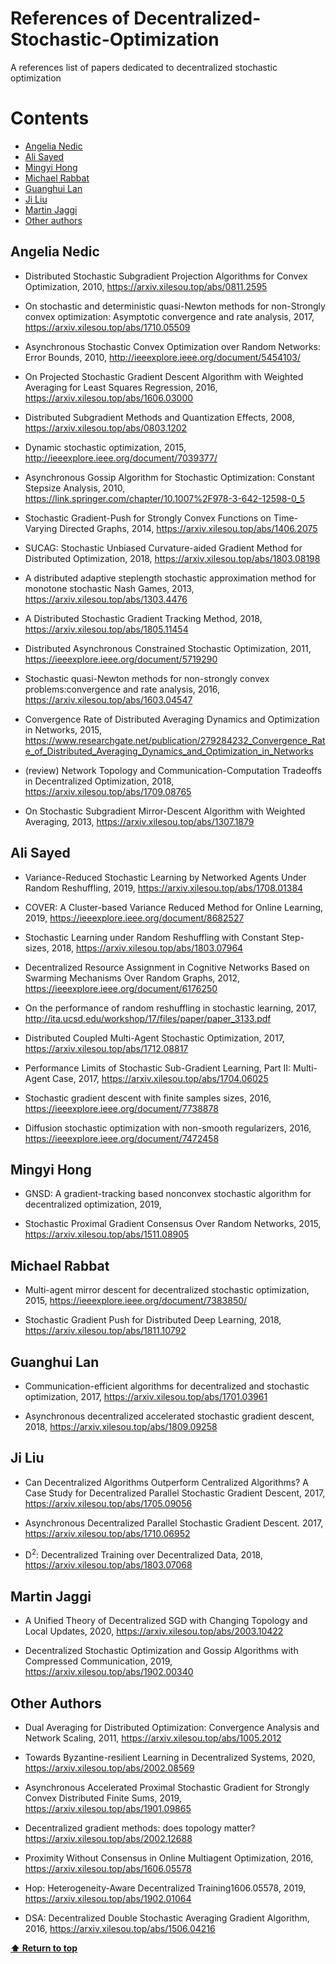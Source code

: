 # References of Decentralized-Stochastic-Optimization 
A references list of papers dedicated to decentralized stochastic optimization

# Contents

 - [Angelia Nedic](#angelia-nedic)
 - [Ali Sayed](#ali-sayed)
 - [Mingyi Hong](#mingyi-hong)
 - [Michael Rabbat](#michael-rabbat)
 - [Guanghui Lan](#guanghui-lan)
 - [Ji Liu](#ji-liu)
 - [Martin Jaggi](#martin-jaggi)
 - [Other authors](#other-authors)

## Angelia Nedic

* Distributed Stochastic Subgradient Projection Algorithms for Convex Optimization, 2010,
https://arxiv.xilesou.top/abs/0811.2595

* On stochastic and deterministic quasi-Newton methods for non-Strongly convex optimization: Asymptotic convergence and rate analysis, 2017, https://arxiv.xilesou.top/abs/1710.05509

* Asynchronous Stochastic Convex Optimization over Random Networks: Error Bounds, 2010, http://ieeexplore.ieee.org/document/5454103/

* On Projected Stochastic Gradient Descent Algorithm with Weighted Averaging for Least Squares Regression, 2016, https://arxiv.xilesou.top/abs/1606.03000

* Distributed Subgradient Methods and Quantization Effects, 2008, https://arxiv.xilesou.top/abs/0803.1202

* Dynamic stochastic optimization, 2015, http://ieeexplore.ieee.org/document/7039377/

* Asynchronous Gossip Algorithm for Stochastic Optimization: Constant Stepsize Analysis, 2010, https://link.springer.com/chapter/10.1007%2F978-3-642-12598-0_5

* Stochastic Gradient-Push for Strongly Convex Functions on Time-Varying Directed Graphs, 2014, https://arxiv.xilesou.top/abs/1406.2075

* SUCAG: Stochastic Unbiased Curvature-aided Gradient Method for Distributed Optimization, 2018, https://arxiv.xilesou.top/abs/1803.08198

* A distributed adaptive steplength stochastic approximation method for monotone stochastic Nash Games, 2013, https://arxiv.xilesou.top/abs/1303.4476

* A Distributed Stochastic Gradient Tracking Method, 2018, https://arxiv.xilesou.top/abs/1805.11454

* Distributed Asynchronous Constrained Stochastic Optimization, 2011, https://ieeexplore.ieee.org/document/5719290

* Stochastic quasi-Newton methods for non-strongly convex problems:convergence and rate analysis, 2016, https://arxiv.xilesou.top/abs/1603.04547

* Convergence Rate of Distributed Averaging Dynamics and Optimization in Networks, 2015, https://www.researchgate.net/publication/279284232_Convergence_Rate_of_Distributed_Averaging_Dynamics_and_Optimization_in_Networks

* (review) Network Topology and Communication-Computation Tradeoffs in Decentralized Optimization, 2018, https://arxiv.xilesou.top/abs/1709.08765

* On Stochastic Subgradient Mirror-Descent Algorithm with Weighted Averaging, 2013, https://arxiv.xilesou.top/abs/1307.1879

## Ali Sayed

* Variance-Reduced Stochastic Learning by Networked Agents Under Random Reshuffling, 2019,
https://arxiv.xilesou.top/abs/1708.01384

* COVER: A Cluster-based Variance Reduced Method for Online Learning, 2019, https://ieeexplore.ieee.org/document/8682527

* Stochastic Learning under Random Reshuffling with Constant Step-sizes, 2018, https://arxiv.xilesou.top/abs/1803.07964

* Decentralized Resource Assignment in Cognitive Networks Based on Swarming Mechanisms Over Random Graphs, 2012, https://ieeexplore.ieee.org/document/6176250

* On the performance of random reshuffling in stochastic learning, 2017, http://ita.ucsd.edu/workshop/17/files/paper/paper_3133.pdf

* Distributed Coupled Multi-Agent Stochastic Optimization, 2017, https://arxiv.xilesou.top/abs/1712.08817

* Performance Limits of Stochastic Sub-Gradient Learning, Part II: Multi-Agent Case, 2017, https://arxiv.xilesou.top/abs/1704.06025

* Stochastic gradient descent with finite samples sizes, 2016, https://ieeexplore.ieee.org/document/7738878

* Diffusion stochastic optimization with non-smooth regularizers, 2016, https://ieeexplore.ieee.org/document/7472458

## Mingyi Hong

* GNSD: A gradient-tracking based nonconvex stochastic algorithm for decentralized optimization, 2019, 

* Stochastic Proximal Gradient Consensus Over Random Networks, 2015, https://arxiv.xilesou.top/abs/1511.08905

## Michael Rabbat

* Multi-agent mirror descent for decentralized stochastic optimization, 2015,
https://ieeexplore.ieee.org/document/7383850/

* Stochastic Gradient Push for Distributed Deep Learning, 2018, https://arxiv.xilesou.top/abs/1811.10792

## Guanghui Lan

* Communication-efficient algorithms for decentralized and stochastic optimization, 2017,
https://arxiv.xilesou.top/abs/1701.03961

* Asynchronous decentralized accelerated stochastic gradient descent, 2018, 
https://arxiv.xilesou.top/abs/1809.09258

## Ji Liu

* Can Decentralized Algorithms Outperform Centralized Algorithms? A Case Study for Decentralized Parallel Stochastic Gradient Descent, 2017,
https://arxiv.xilesou.top/abs/1705.09056

* Asynchronous Decentralized Parallel Stochastic Gradient Descent. 2017,
https://arxiv.xilesou.top/abs/1710.06952

* D<sup>2</sup>: Decentralized Training over Decentralized Data, 2018,
https://arxiv.xilesou.top/abs/1803.07068

## Martin Jaggi

* A Unified Theory of Decentralized SGD with Changing Topology and Local Updates, 2020,
https://arxiv.xilesou.top/abs/2003.10422

* Decentralized Stochastic Optimization and Gossip Algorithms with Compressed Communication, 2019,
https://arxiv.xilesou.top/abs/1902.00340

## Other Authors

* Dual Averaging for Distributed Optimization: Convergence Analysis and Network Scaling, 2011,
https://arxiv.xilesou.top/abs/1005.2012

* Towards Byzantine-resilient Learning in Decentralized Systems, 2020,
https://arxiv.xilesou.top/abs/2002.08569

* Asynchronous Accelerated Proximal Stochastic Gradient for Strongly Convex Distributed Finite Sums, 2019,
https://arxiv.xilesou.top/abs/1901.09865

* Decentralized gradient methods: does topology matter?
https://arxiv.xilesou.top/abs/2002.12688

* Proximity Without Consensus in Online Multiagent Optimization, 2016,
https://arxiv.xilesou.top/abs/1606.05578

* Hop: Heterogeneity-Aware Decentralized Training1606.05578, 2019,
https://arxiv.xilesou.top/abs/1902.01064

* DSA: Decentralized Double Stochastic Averaging Gradient Algorithm, 2016,
https://arxiv.xilesou.top/abs/1506.04216

**[⬆ Return to top](#contents)**
